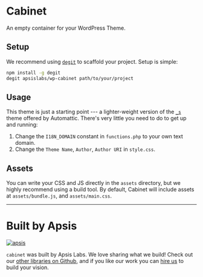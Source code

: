 # Cabinet

An empty container for your WordPress Theme.

## Setup

We recommend using [`degit`](https://github.com/Rich-Harris/degit) to scaffold your project. Setup is simple:

```sh
npm install -g degit
degit apsislabs/wp-cabinet path/to/your/project
```

## Usage

This theme is just a starting point --- a lighter-weight version of the [`_s`](https://github.com/Automattic/_s) theme offered by Automattic. There's very little you need to do to get up and running:

1. Change the `I18N_DOMAIN` constant in `functions.php` to your own text domain.
2. Change the `Theme Name`, `Author`, `Author URI` in `style.css`.

## Assets

You can write your CSS and JS directly in the `assets` directory, but we highly recommend using a build tool. By default, Cabinet will include assets at `assets/bundle.js`, and `assets/main.css`.


---

# Built by Apsis

[![apsis](https://s3-us-west-2.amazonaws.com/apsiscdn/apsis.png)](https://www.apsis.io)

`cabinet` was built by Apsis Labs. We love sharing what we build! Check out our [other libraries on Github](https://github.com/apsislabs), and if you like our work you can [hire us](https://www.apsis.io/work-with-us/) to build your vision.
